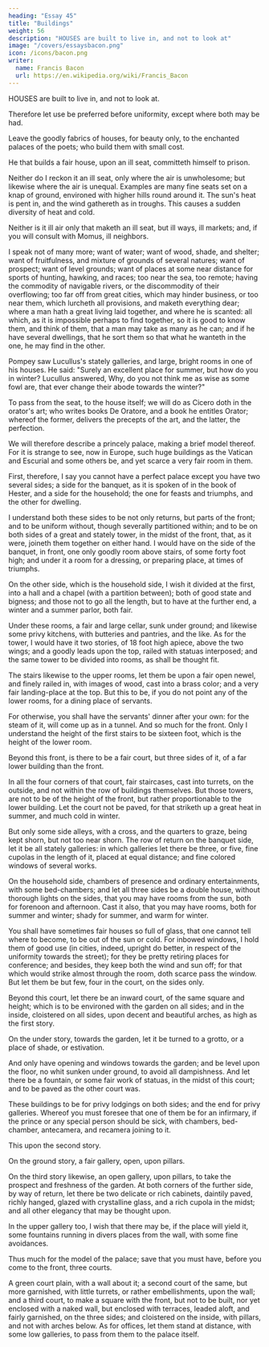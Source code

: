 ```yaml
---
heading: "Essay 45"
title: "Buildings"
weight: 56
description: "HOUSES are built to live in, and not to look at"
image: "/covers/essaysbacon.png"
icon: /icons/bacon.png
writer:
  name: Francis Bacon
  url: https://en.wikipedia.org/wiki/Francis_Bacon
---
```



HOUSES are built to live in, and not to look at. 

Therefore let use be preferred before uniformity, except where both may be had. 

Leave the goodly fabrics of houses, for beauty only, to the enchanted palaces of the poets; who build them with small cost. 

He that builds a fair house, upon an ill seat, committeth himself to prison.

Neither do I reckon it an ill seat, only where the air is unwholesome; but likewise where the air is unequal. Examples are many fine seats set on a knap of ground, environed with higher hills round around it. The sun's heat is pent in, and the wind gathereth as in troughs. This causes a sudden diversity of heat and cold.
 <!-- as if you dwelt in several places. -->

Neither is it ill air only that maketh an ill seat, but ill ways, ill markets; and, if you will consult with Momus, ill neighbors. 

I speak not of many more; want of water; want of wood, shade, and shelter; want of fruitfulness, and mixture of grounds of several natures; want of prospect; want of level grounds; want of places at some near distance for sports of hunting, hawking, and races; too near the sea, too remote; having the commodity of navigable rivers, or the discommodity of their overflowing; too far off from great cities, which may hinder business, or too near them, which lurcheth all provisions, and maketh everything dear; where a man hath a great living laid together, and where he is scanted: all which, as it is impossible perhaps to find together, so it is good to know them, and think of them, that a man may take as many as he can; and if he have several dwellings, that he sort them so that what he wanteth in the one, he may find in the other.

Pompey saw Lucullus's stately galleries, and large, bright rooms in one of his houses. He said: "Surely an excellent place for summer, but how do you in winter? Lucullus answered, Why, do you not think me as wise as some fowl are, that ever change their abode towards the winter?"

To pass from the seat, to the house itself; we will do as Cicero doth in the orator's art; who writes books De Oratore, and a book he entitles Orator; whereof the former, delivers the precepts of the art, and the latter, the perfection.

We will therefore describe a princely palace, making a brief model thereof. For it is strange to see, now in Europe, such huge buildings as the Vatican and Escurial and some others be, and yet scarce a very fair room in them.

First, therefore, I say you cannot have a perfect palace except you have two several sides; a side for the banquet, as it is spoken of in the book of Hester, and a side for the household; the one for feasts and triumphs, and the other for dwelling.

I understand both these sides to be not only returns, but parts of the front; and to be uniform without, though severally partitioned within; and to be on both sides of a great and stately tower, in the midst of the front, that, as it were, joineth them together on either hand. I would have on the side of the banquet, in front, one only goodly room above stairs, of some forty foot high; and under it a room for a dressing, or preparing place, at times of triumphs.

On the other side, which is the household side, I wish it divided at the first, into a hall and a chapel (with a partition between); both of good state and bigness; and those not to go all the length, but to have at the further end, a winter and a summer parlor, both fair.

Under these rooms, a fair and large cellar, sunk under ground; and likewise some privy kitchens, with butteries and pantries, and the like. As for the tower, I would have it two stories, of 18 foot high apiece, above the two wings; and a goodly leads upon the top, railed with statuas interposed; and the same tower to be divided into rooms, as shall be thought fit.

The stairs likewise to the upper rooms, let them be upon a fair open newel, and finely railed in, with images of wood, cast into a brass color; and a very fair landing-place at the top. But this to be, if you do not point any of the lower rooms, for a dining place of servants. 

For otherwise, you shall have the servants' dinner after your own: for the steam of it, will come up as in a tunnel. And so much for the front. Only I understand the height of the first stairs to be sixteen foot, which is the height of the lower room.

Beyond this front, is there to be a fair court, but three sides of it, of a far lower building than the front. 

In all the four corners of that court, fair staircases, cast into turrets, on the outside, and not within the row of buildings themselves. But those towers, are not to be of the height of the front, but rather proportionable to the lower building. Let the court not be paved, for that striketh up a great heat in summer, and much cold in winter. 

But only some side alleys, with a cross, and the quarters to graze, being kept shorn, but not too near shorn. The row of return on the banquet side, let it be all stately galleries: in which galleries let there be three, or five, fine cupolas in the length of it, placed at equal distance; and fine colored windows of several works. 

On the household side, chambers of presence and ordinary entertainments, with some bed-chambers; and let all three sides be a double house, without thorough lights on the sides, that you may have rooms from the sun, both for forenoon and afternoon. Cast it also, that you may have rooms, both for summer and winter; shady for summer, and warm for winter.

You shall have sometimes fair houses so full of glass, that one cannot tell where to become, to be out of the sun or cold. For inbowed windows, I hold them of good use (in cities, indeed, upright do better, in respect of the uniformity towards the street); for they be pretty retiring places for conference; and besides, they keep both the wind and sun off; for that which would strike almost through the room, doth scarce pass the window. But let them be but few, four in the court, on the sides only.

Beyond this court, let there be an inward court, of the same square and height; which is to be environed with the garden on all sides; and in the inside, cloistered on all sides, upon decent and beautiful arches, as high as the first story.

On the under story, towards the garden, let it be turned to a grotto, or a place of shade, or estivation.

And only have opening and windows towards the garden; and be level upon the floor, no whit sunken under ground, to avoid all dampishness. And let there be a fountain, or some fair work of statuas, in the midst of this court; and to be paved as the other court was. 

These buildings to be for privy lodgings on both sides; and the end for privy galleries. Whereof you must foresee that one of them be for an infirmary, if the prince or any special person should be sick, with chambers, bed-chamber, antecamera, and recamera joining to it. 

This upon the second story.

On the ground story, a fair gallery, open, upon pillars.

On the third story likewise, an open gallery, upon pillars, to take the prospect and freshness of the garden. At both corners of the further side, by way of return, let there be two delicate or rich cabinets, daintily paved, richly hanged, glazed with crystalline glass, and a rich cupola in the midst; and all other elegancy that may be thought upon. 

In the upper gallery too, I wish that there may be, if the place will yield it, some fountains running in divers places from the wall, with some fine avoidances. 

Thus much for the model of the palace; save that you must have, before you come to the front, three courts. 

A green court plain, with a wall about it; a second court of the same, but more garnished, with little turrets, or rather embellishments, upon the wall; and a third court, to make a square with the front, but not to be built, nor yet enclosed with a naked wall, but enclosed with terraces, leaded aloft, and fairly garnished, on the three sides; and cloistered on the inside, with pillars, and not with arches below. As for offices, let them stand at distance, with some low galleries, to pass from them to the palace itself.

